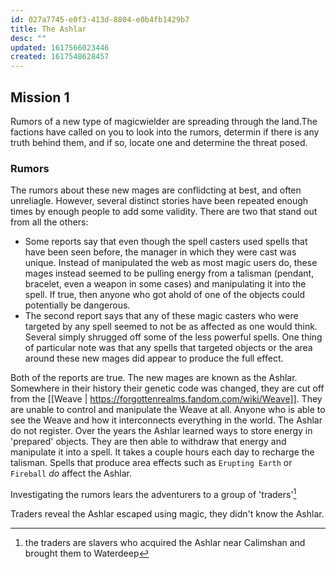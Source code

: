 ```yaml
---
id: 027a7745-e0f3-413d-8804-e0b4fb1429b7
title: The Ashlar
desc: ""
updated: 1617566023446
created: 1617548628457
---
```


## Mission 1

Rumors of a new type of magicwielder are spreading through the land.The factions have called on you to look into the rumors, determin if there is any truth behind them, and if so, locate one and determine the threat posed.

### Rumors

The rumors about these new mages are conflidcting at best, and often unreliagle. However, several distinct stories have been repeated enough times by enough people to add some validity.
There are two that stand out from all the others:

- Some reports say that even though the spell casters used spells that have been seen before, the manager in which they were cast was unique. Instead of manipulated the web as most magic users do, these mages instead seemed to be pulling energy from a talisman (pendant, bracelet, even a weapon in some cases) and manipulating it into the spell. If true, then anyone who got ahold of one of the objects could potentially be dangerous.
- The second report says that any of these magic casters who were targeted by any spell seemed to not be as affected as one would think. Several simply shrugged off some of the less powerful spells. One thing of particular note was that any spells that targeted objects or the area around these new mages did appear to produce the full effect.

Both of the reports are true. The new mages are known as the Ashlar. Somewhere in their history their genetic code was changed, they are cut off from the [[Weave | https://forgottenrealms.fandom.com/wiki/Weave]].
They are unable to control and manipulate the Weave at all. Anyone who is able to see the Weave and how it interconnects everything in the world. The Ashlar do not register.
Over the years the Ashlar learned ways to store energy in 'prepared' objects. They are then able to withdraw that energy and manipulate it into a spell.
It takes a couple hours each day to recharge the talisman.
Spells that produce area effects such as `Erupting Earth` or `Fireball` _do_ affect the Ashlar.

Investigating the rumors lears the adventurers to a group of 'traders'[^1]

Traders reveal the Ashlar escaped using magic, they didn't know the Ashlar.

[^1]: the traders are slavers who acquired the Ashlar near Calimshan and brought them to Waterdeep
